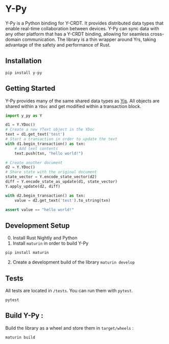 # Y-Py

Y-Py is a Python binding for Y-CRDT. It provides distributed data types that enable real-time collaboration between devices. Y-Py can sync data with any other platform that has a Y-CRDT binding, allowing for seamless cross-domain communication. The library is a thin wrapper around Yrs, taking advantage of the safety and performance of Rust.

## Installation
```
pip install y-py
```

## Getting Started
Y-Py provides many of the same shared data types as [Yjs](https://docs.yjs.dev/). All objects are shared within a `YDoc` and get modified within a transaction block. 

```python
import y_py as Y

d1 = Y.YDoc()
# Create a new YText object in the YDoc
text = d1.get_text('test')
# Start a transaction in order to update the text
with d1.begin_transaction() as txn:
    # Add text contents
    text.push(txn, "hello world!")

# Create another document
d2 = Y.YDoc()
# Share state with the original document
state_vector = Y.encode_state_vector(d2)
diff = Y.encode_state_as_update(d1, state_vector)
Y.apply_update(d2, diff)

with d2.begin_transaction() as txn: 
    value = d2.get_text('test').to_string(txn)

assert value == "hello world!"
```

## Development Setup
0. Install Rust Nightly and Python
1. Install `maturin` in order to build Y-Py 
```
pip install maturin
```
2. Create a development build of the library
``` maturin develop ```

## Tests
All tests are located in `/tests`. You can run them with `pytest`.
```
pytest
```

## Build Y-Py :
Build the library as a wheel and store them in `target/wheels` : 
```
maturin build
```





